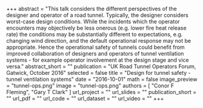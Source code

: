 +++
abstract = "This talk considers the different perspectives of the designer and operator of a road tunnel. Typically, the designer considers worst-case design conditions. While the incidents which the operator encounters may objectively be less onerous (e.g. lower fire heat release rate) the conditions may be substantially different to expectations, e.g. changing wind direction, and the default operational response may not be appropriate. Hence the operational safety of tunnels could benefit from improved collaboration of designers and operators of tunnel ventilation systems - for example operator involvement at the design stage and vice versa."
abstract_short = ""
publication = "UK Road Tunnel Operators Forum, Gatwick, October 2016"
selected = false
title = "Design for tunnel safety - tunnel ventilation systems"
date = "2016-10-01"
math = false
image_preview = "tunnel-ops.png"
image = "tunnel-ops.png"
authors = [
  "Conor F Fleming",
  "Gary T Clark"
]
url_project = ""
url_slides = ""
publication_short = ""
url_pdf = ""
url_code = ""
url_dataset = ""
url_video = ""
+++
